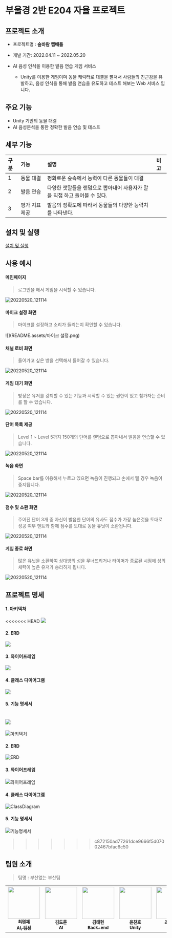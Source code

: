 # 부울경 2반 E204 자율 프로젝트



## 프로젝트 소개

- 프로젝트명 : **숲바람 랩배틀**
- 개발 기간: 2022.04.11 ~ 2022.05.20

- AI 음성 인식을 이용한 발음 연습 게임 서비스
  - Unity를 이용한 게임이며 동물 캐릭터로 대결을 펼쳐서 사람들의 친근감을 유발하고, 음성 인식을 통해 발음 연습을 유도하고 테스트 해보는 Web 서비스 입니다. 



## 주요 기능

- Unity 기반의 동물 대결
- AI 음성분석을 통한 정확한 발음 연습 및 테스트



## 세부 기능

| 구분 | 기능           | 설명                                                         | 비고 |
| :--- | :------------- | :----------------------------------------------------------- | :--- |
| 1    | 동물 대결      | 평화로운 숲속에서 능력이 다른 동물들이 대결                  |      |
| 2    | 발음 연습      | 다양한 잿말들을 랜덤으로 뽑아내어 사용자가 말을 직접 하고 들어볼 수 있다. |      |
| 3    | 평가 지표 제공 | 발음의 정확도에 따라서 동물들의 다양한 능력치를 나타낸다.    |      |



## 설치 및 실행
[설치 및 실행](https://lab.ssafy.com/s06-final/S06P31E204/-/tree/docs/exec)


## 사용 예시
#### 메인페이지

> 로그인을 해서 게임을 시작할 수 있습니다.

![20220520_121114](readme_image/메인페이지.png)

#### 마이크 설정 화면

>  마이크를 설정하고 소리가 들리는지 확인할 수 있습니다.

![](README.assets/마이크 설정.png)


#### 채널 로비 화면

> 들어가고 싶은 방을 선택해서 들어갈 수 있습니다.

![20220520_121114](readme_image/채널_로비.png)



#### 게임 대기 화면

> 방장은 유저를 강퇴할 수 있는 기능과 시작할 수 있는 권한이 있고 참가자는 준비를 할 수 있습니다.

![20220520_121114](readme_image/게임대기.png)



#### 단어 목록 제공

> Level 1 ~ Level 5까지 150개의 단어를 랜덤으로 뽑아내서 발음을 연습할 수 있습니다.

![20220520_121114](readme_image/단어목록.png)



#### 녹음 화면

> Space bar를 이용해서 누르고 있으면 녹음이 진행되고 손에서 뗄 경우 녹음이 중지됩니다.

![20220520_121114](readme_image/녹음화면.png)



#### 점수 및 소환 화면

> 주어진 단어 3개 중 자신이 발음한 단어의 유사도 점수가 가장 높은것을 토대로 성공 여부 멘트와 함께 점수를 토대로 동물 유닛이 소환됩니다.

![20220520_121114](readme_image/점수및소환.png)



#### 게임 종료 화면

> 많은 유닛을 소환하여 상대방의 성을 무너뜨리거나 타이머가 종료된 시점에 성의 체력이 높은 유저가 승리하게 됩니다.

![20220520_121114](readme_image/게임종료.png)




## 프로젝트 명세

#### 1. 아키텍처

<<<<<<< HEAD
![](README.assets/아키텍처.png)

#### 2. ERD

![](README.assets/ERD.png)

#### 3. 와이어프레임

![](README.assets/와이어프레임.png)

#### 4. 클래스 다이어그램

![](README.assets/ClassDiagram.png)

#### 5. 기능 명세서

![](README.assets/기능명세서.png)
=======
![아키텍처](readme_image/아키텍처.png)

#### 2. ERD

![ERD](readme_image/ERD.png)

#### 3. 와이어프레임

![와이어프레임](readme_image/와이어프레임.png)

#### 4. 클래스 다이어그램

![ClassDiagram](readme_image/ClassDiagram.png)

#### 5. 기능 명세서

![기능명세서](readme_image/기능명세서.png)
>>>>>>> c872150ad77261dce9666f5d07002467bfac6c50



## 팀원 소개

>  팀명 : 부산없는 부산팀

<table>
  <tr>
    <td align="center"><a href="https://github.com/HKLM93"><img src="https://avatars.githubusercontent.com/u/87456861?v=4" width="100px;" alt=""/><br /><sub><b>최명재<br>AI, 팀장</b></sub></a><br /></td>
    <td align="center"><a href="https://github.com/DHKim95"><img src="https://avatars.githubusercontent.com/u/68861542?v=4" width="100px;" alt=""/><br /><sub><b>김도훈<br>AI</b></sub></a><br /></td>
    <td align="center"><a href="https://github.com/xogxog"><img src="https://avatars.githubusercontent.com/u/87456669?v=4" width="100px;" alt=""/><br /><sub><b>김태현<br>Back-end</b></sub></a><br /></td>
    <td align="center"><a href="https://github.com/cmsj72"><img src="https://avatars.githubusercontent.com/u/53756816?v=4" width="100px;" alt=""/><br /><sub><b>윤찬호<br>Unity</b></sub></a><br /></td>
    <td align="center"><a href="https://github.com/eunnuricho"><img src="https://avatars.githubusercontent.com/u/87456657?v=4" width="100px;" alt=""/><br /><sub><b>조은누리<br>Unity</b></sub></a><br /></td>
    <td align="center"><a href="https://github.com/choiys1995"><img src="https://avatars.githubusercontent.com/u/77048597?v=4" width="100px;" alt=""/><br /><sub><b>조성현<br>Front-end</b></sub></a><br /></td>
    </tr>
</table>
